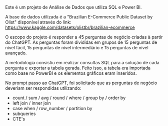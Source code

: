 Este é um projeto de Análise de Dados que
utiliza SQL e Power BI.

A base de dados utilizada é a "Brazilian E-Commerce Public Dataset by Olist"
disponível através do link: https://www.kaggle.com/datasets/olistbr/brazilian-ecommerce

O escopo do projeto é responder a 45 perguntas de negócio
criadas à partir do ChatGPT. As perguntas foram divididas em
grupos de 15 perguntas de nível fácil, 15 perguntas de nível intermediário
e 15 perguntas de nível avançado.

A metodologia consistiu em realizar consultas SQL para a solução de 
cada pergunta e exportar a tabela gerada. Feito isso, a tabela era
importada como base no PowerBI e os elementos gráficos eram inseridos.

No prompt passo ao ChatGPT, foi solicitado que as perguntas de negócio 
deveriam ser respondidas utilizando:
- count / sum / avg / round / where / group by / order by
- left join / inner join
- case when / row_number / partition by
- subqueries
- CTE's



